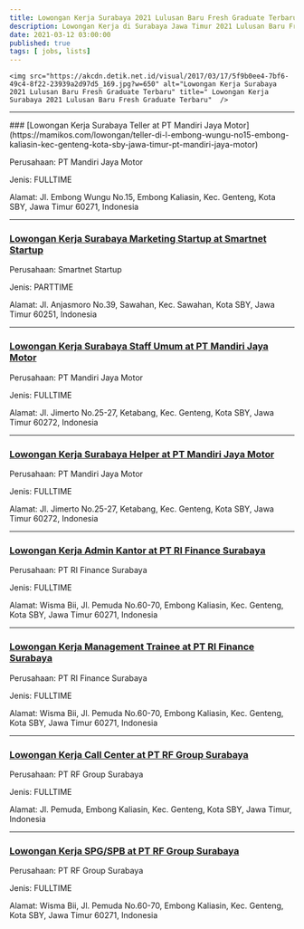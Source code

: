 ```yaml
---
title: Lowongan Kerja Surabaya 2021 Lulusan Baru Fresh Graduate Terbaru
description: Lowongan Kerja di Surabaya Jawa Timur 2021 Lulusan Baru Fresh Graduate Terbaru Tanpa Pengalaman
date: 2021-03-12 03:00:00
published: true
tags: [ jobs, lists]
---
```


<p align="center">
    
    <img src="https://akcdn.detik.net.id/visual/2017/03/17/5f9b0ee4-7bf6-49c4-8f22-23939a2d97d5_169.jpg?w=650" alt="Lowongan Kerja Surabaya 2021 Lulusan Baru Fresh Graduate Terbaru" title=" Lowongan Kerja Surabaya 2021 Lulusan Baru Fresh Graduate Terbaru"  />
    
</p>

<hr>
### [Lowongan Kerja Surabaya Teller at PT Mandiri Jaya Motor](https://mamikos.com/lowongan/teller-di-l-embong-wungu-no15-embong-kaliasin-kec-genteng-kota-sby-jawa-timur-pt-mandiri-jaya-motor)  

Perusahaan: PT Mandiri Jaya Motor

Jenis: FULLTIME

Alamat: Jl. Embong Wungu No.15, Embong Kaliasin, Kec. Genteng, Kota SBY, Jawa Timur 60271, Indonesia
<hr>

### [Lowongan Kerja Surabaya Marketing Startup at Smartnet Startup](https://mamikos.com/lowongan/marketing-startup-di-anjasmoro-39-sawahan-surabaya-smartnet-startup)

Perusahaan: Smartnet Startup

Jenis: PARTTIME

Alamat: Jl. Anjasmoro No.39, Sawahan, Kec. Sawahan, Kota SBY, Jawa Timur 60251, Indonesia
<hr>

### [Lowongan Kerja Surabaya Staff Umum at PT Mandiri Jaya Motor](https://mamikos.com/lowongan/staff-umum-di-jl-jimerto-no2527-ketabang-kec-genteng-kota-sby-jawa-timur-pt-mandiri-jaya-motor)

Perusahaan: PT Mandiri Jaya Motor

Jenis: FULLTIME

Alamat: Jl. Jimerto No.25-27, Ketabang, Kec. Genteng, Kota SBY, Jawa Timur 60272, Indonesia 
<hr>

### [Lowongan Kerja Surabaya Helper at PT Mandiri Jaya Motor](https://mamikos.com/lowongan/helper-di-karang-gayam-gg-kuburan-no117-tambaksari-kec-tambaksari-kota-sby-pt-mandiri-jaya-motor)

Perusahaan: PT Mandiri Jaya Motor

Jenis: FULLTIME

Alamat: Jl. Jimerto No.25-27, Ketabang, Kec. Genteng, Kota SBY, Jawa Timur 60272, Indonesia 
<hr>

### [Lowongan Kerja Admin Kantor at PT RI Finance Surabaya](https://mamikos.com/lowongan/admin-kantor-di-jl-pemuda-no-6070-gedung-sinarmas-land-lantai-9-surabaya-pt-ri-finance-surabaya)

Perusahaan: PT RI Finance Surabaya

Jenis: FULLTIME

Alamat: Wisma Bii, Jl. Pemuda No.60-70, Embong Kaliasin, Kec. Genteng, Kota SBY, Jawa Timur 60271, Indonesia
<hr>

### [Lowongan Kerja Management Trainee at PT RI Finance Surabaya](https://mamikos.com/lowongan/management-trainee-di-jl-pemuda-no-6070-surabaya-pt-ri-finance-surabaya)

Perusahaan: PT RI Finance Surabaya

Jenis: FULLTIME

Alamat: Wisma Bii, Jl. Pemuda No.60-70, Embong Kaliasin, Kec. Genteng, Kota SBY, Jawa Timur 60271, Indonesia

<hr>

### [Lowongan Kerja Call Center at PT RF Group Surabaya](https://mamikos.com/lowongan/call-center-di-jl-pemuda-no-6070-gedung-sinar-mas-land-lt-16-kec-genteng-kota-sby-jawa-timur-indonesia-pt-rf-group-surabaya-1)

Perusahaan: PT RF Group Surabaya

Jenis: FULLTIME

Alamat: Jl. Pemuda, Embong Kaliasin, Kec. Genteng, Kota SBY, Jawa Timur, Indonesia
<hr>

### [Lowongan Kerja SPG/SPB at PT RF Group Surabaya](https://mamikos.com/lowongan/spgspb-di-jl-pemuda-no-6070-surabaya-pt-rf-group-surabaya)

Perusahaan: PT RF Group Surabaya

Jenis: FULLTIME

Alamat: Wisma Bii, Jl. Pemuda No.60-70, Embong Kaliasin, Kec. Genteng, Kota SBY, Jawa Timur 60271, Indonesia



